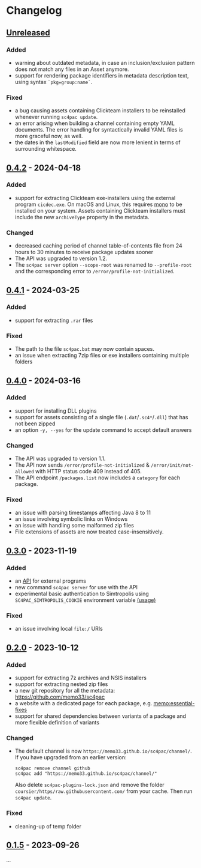 # Changelog

## [Unreleased]

### Added
- warning about outdated metadata, in case an inclusion/exclusion pattern does not match any files in an Asset anymore.
- support for rendering package identifiers in metadata description text, using syntax `` `pkg=group:name` ``.

### Fixed
- a bug causing assets containing Clickteam installers to be reinstalled whenever running `sc4pac update`.
- an error arising when building a channel containing empty YAML documents.
  The error handling for syntactically invalid YAML files is more graceful now, as well.
- the dates in the `lastModified` field are now more lenient in terms of surrounding whitespace.


## [0.4.2] - 2024-04-18
### Added
- support for extracting Clickteam exe-installers using the external program `cicdec.exe`.
  On macOS and Linux, this requires [mono](https://www.mono-project.com/docs/getting-started/install/) to be installed on your system.
  Assets containing Clickteam installers must include the new `archiveType` property in the metadata.

### Changed
- decreased caching period of channel table-of-contents file from 24 hours to 30 minutes to receive package updates sooner
- The API was upgraded to version 1.2.
- The `sc4pac server` option `--scope-root` was renamed to `--profile-root` and the corresponding error to `/error/profile-not-initialized`.


## [0.4.1] - 2024-03-25
### Added
- support for extracting `.rar` files

### Fixed
- The path to the file `sc4pac.bat` may now contain spaces.
- an issue when extracting 7zip files or exe installers containing multiple folders


## [0.4.0] - 2024-03-16
### Added
- support for installing DLL plugins
- support for assets consisting of a single file (`.dat`/`.sc4*`/`.dll`) that has not been zipped
- an option `-y, --yes` for the update command to accept default answers

### Changed
- The API was upgraded to version 1.1.
- The API now sends `/error/profile-not-initialized` & `/error/init/not-allowed` with HTTP status code 409 instead of 405.
- The API endpoint `/packages.list` now includes a `category` for each package.

### Fixed
- an issue with parsing timestamps affecting Java 8 to 11
- an issue involving symbolic links on Windows
- an issue with handling some malformed zip files
- File extensions of assets are now treated case-insensitively.


## [0.3.0] - 2023-11-19
### Added
- an [API](api.md) for external programs
- new command `sc4pac server` for use with the API
- experimental basic authentication to Simtropolis using `SC4PAC_SIMTROPOLIS_COOKIE` environment variable
  [(usage)](https://github.com/memo33/sc4pac-tools/blob/e5e422252457ababdce450cdadda499a6bfa7dde/src/main/scala/sc4pac/Constants.scala#L39-L57)

### Fixed
- an issue involving local `file:/` URIs


## [0.2.0] - 2023-10-12
### Added
- support for extracting 7z archives and NSIS installers
- support for extracting nested zip files
- a new git repository for all the metadata: https://github.com/memo33/sc4pac
- a website with a dedicated page for each package, e.g. [memo:essential-fixes](https://memo33.github.io/sc4pac/channel/?pkg=memo:essential-fixes)
- support for shared dependencies between variants of a package and more flexible definition of variants

### Changed
- The default channel is now `https://memo33.github.io/sc4pac/channel/`.
  If you have upgraded from an earlier version:
  ```
  sc4pac remove channel github
  sc4pac add "https://memo33.github.io/sc4pac/channel/"
  ```
  Also delete `sc4pac-plugins-lock.json` and remove the folder `coursier/https/raw.githubusercontent.com/` from your cache.
  Then run `sc4pac update`.

### Fixed
- cleaning-up of temp folder


## [0.1.5] - 2023-09-26
…

[Unreleased]: https://github.com/memo33/sc4pac-tools/compare/0.4.2...HEAD
[0.4.2]: https://github.com/memo33/sc4pac-tools/compare/0.4.1...0.4.2
[0.4.1]: https://github.com/memo33/sc4pac-tools/compare/0.4.0...0.4.1
[0.4.0]: https://github.com/memo33/sc4pac-tools/compare/0.3.0...0.4.0
[0.3.0]: https://github.com/memo33/sc4pac-tools/compare/0.2.0...0.3.0
[0.2.0]: https://github.com/memo33/sc4pac-tools/compare/0.1.5...0.2.0
[0.1.5]: https://github.com/memo33/sc4pac-tools/compare/0.1.4...0.1.5
